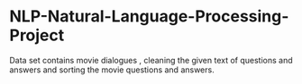 # NLP-Natural-Language-Processing-Project
Data set contains movie dialogues , cleaning the given text of questions and answers and sorting the movie questions and answers.
